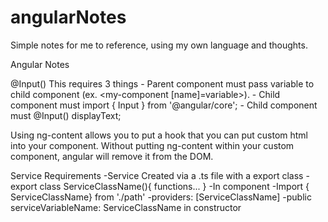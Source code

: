 # angularNotes
Simple notes for me to reference, using my own language and thoughts. 

Angular Notes 

@Input() 
This requires 3 things
	- Parent component must pass variable to child component (ex. <my-component [name]=variable></my-component>).
	- Child component must import { Input } from '@angular/core';
	- Child component must @Input() displayText; 

<ng-content></ng-content>
Using ng-content allows you to put a hook that you 
can put custom html into your component. Without putting
ng-content within your custom component, angular will remove 
it from the DOM.

Service Requirements
	-Service Created via a .ts file with a export class
		-export class ServiceClassName(){
			functions...
		}
	-In component
		-Import { ServiceClassName} from './path'
		-providers: [ServiceClassName]
		-public serviceVariableName: ServiceClassName in constructor
